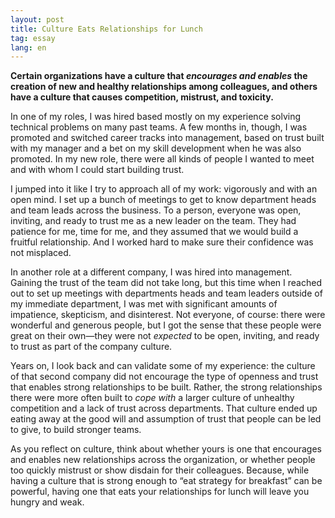 ```yaml
---
layout: post
title: Culture Eats Relationships for Lunch
tag: essay
lang: en
---
```


**Certain organizations have a culture that _encourages and enables_ the
creation of new and healthy relationships among colleagues, and others have a
culture that causes competition, mistrust, and toxicity.**

In one of my roles, I was hired based mostly on my experience solving technical
problems on many past teams. A few months in, though, I was promoted and
switched career tracks into management, based on trust built with my manager and
a bet on my skill development when he was also promoted. In my new role, there
were all kinds of people I wanted to meet and with whom I could start building
trust.

I jumped into it like I try to approach all of my work: vigorously and with an
open mind. I set up a bunch of meetings to get to know department heads and team
leads across the business. To a person, everyone was open, inviting, and ready
to trust me as a new leader on the team. They had patience for me, time for me,
and they assumed that we would build a fruitful relationship. And I worked hard
to make sure their confidence was not misplaced.

In another role at a different company, I was hired into management. Gaining the
trust of the team did not take long, but this time when I reached out to set up
meetings with departments heads and team leaders outside of my immediate
department, I was met with significant amounts of impatience, skepticism, and
disinterest. Not everyone, of course: there were wonderful and generous people,
but I got the sense that these people were great on their own—they were not
*expected* to be open, inviting, and ready to trust as part of the company
culture.

Years on, I look back and can validate some of my experience: the culture of
that second company did not encourage the type of openness and trust that
enables strong relationships to be built. Rather, the strong relationships
there were more often built to *cope with* a larger culture of unhealthy
competition and a lack of trust across departments. That culture ended up eating
away at the good will and assumption of trust that people can be led to give, to
build stronger teams.

As you reflect on culture, think about whether yours is one that encourages and
enables new relationships across the organization, or whether people too quickly
mistrust or show disdain for their colleagues. Because, while having a culture
that is strong enough to “eat strategy for breakfast” can be powerful, having
one that eats your relationships for lunch will leave you hungry and&nbsp;weak.

